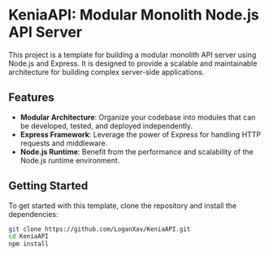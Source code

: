 # KeniaAPI:  Modular Monolith Node.js API Server

This project is a template for building a modular monolith API server using Node.js and Express. It is designed to provide a scalable and maintainable architecture for building complex server-side applications.

## Features

- **Modular Architecture**: Organize your codebase into modules that can be developed, tested, and deployed independently.
- **Express Framework**: Leverage the power of Express for handling HTTP requests and middleware.
- **Node.js Runtime**: Benefit from the performance and scalability of the Node.js runtime environment.

## Getting Started

To get started with this template, clone the repository and install the dependencies:

```bash
git clone https://github.com/LoganXav/KeniaAPI.git
cd KeniaAPI
npm install
